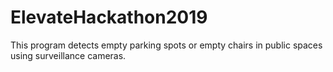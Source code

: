 # ElevateHackathon2019
This program detects empty parking spots or empty chairs in public spaces using surveillance cameras. 
